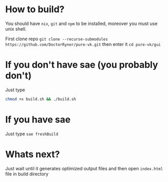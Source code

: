 # How to build?

You should have `nix`, `git` and `npm` to be installed, moreover you must use unix shell.<br>

First clone repo `git clone --recurse-submodules https://github.com/DoctorRyner/pure-vk.git` then enter it `cd pure-vk/gui`

# If you don't have sae (you probably don't)

Just type
```Bash
chmod +x build.sh && ./build.sh
```

# If you have sae

Just type `sae freshBuild`

# Whats next?

Just wait until it generates optimized output files and then open `index.html` file in build directory